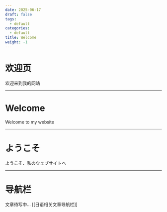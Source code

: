 ```yaml
---
date: 2025-06-17
draft: false
tags:
  - default
categories:
  - default
title: Welcome
weight: -1
---
```


# 欢迎页

欢迎来到我的网站
***
# Welcome

Welcome to my website
***
# ようこそ

ようこそ、私のウェブサイトへ
***

# 导航栏

文章待写中...
[[日语相关文章导航栏]]